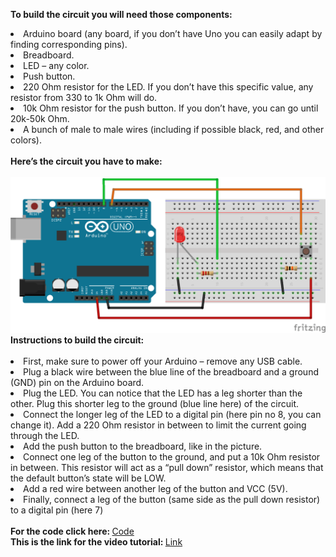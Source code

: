 <strong>To build the circuit you will need those components:</strong>
<li>Arduino board (any board, if you don’t have Uno you can easily adapt by finding corresponding pins).</li>
<li>Breadboard.</li>
<li>LED – any color.</li>
<li>Push button.</li>
<li>220 Ohm resistor for the LED. If you don’t have this specific value, any resistor from 330 to 1k Ohm will do.</li>
<li>10k Ohm resistor for the push button. If you don’t have, you can go until 20k-50k Ohm.</li>
<li>A bunch of male to male wires (including if possible black, red, and other colors).</li>
<br>
<strong>Here’s the circuit you have to make:</strong>
<br>
<br>
<img src="arduino_led_push_button-1024x505.png">
<br>
<strong>Instructions to build the circuit:</strong>
<br>
<br>
<li>First, make sure to power off your Arduino – remove any USB cable.</li>
<li>Plug a black wire between the blue line of the breadboard and a ground (GND) pin on the Arduino board.</li>
<li>Plug the LED. You can notice that the LED has a leg shorter than the other. Plug this shorter leg to the ground (blue line here) of the circuit.</li>
<li>Connect the longer leg of the LED to a digital pin (here pin no 8, you can change it). Add a 220 Ohm resistor in between to limit the current going through the LED.</li>
<li>Add the push button to the breadboard, like in the picture.</li>
<li>Connect one leg of the button to the ground, and put a 10k Ohm resistor in between. This resistor will act as a “pull down” resistor, which means that the default button’s state will be LOW.</li>
<li>Add a red wire between another leg of the button and VCC (5V).</li>
<li>Finally, connect a leg of the button (same side as the pull down resistor) to a digital pin (here 7)</li>
<br>
<strong>For the code click here: </strong><a href="https://portfoliioo.github.io/h/Home/Projects/Arduino/Turn%20on%20the%20LED%20when%20button%20is%20pressed/code.ino" target="_blank" download>Code</a>
<br>
<strong>This is the link for the video tutorial: </strong><a href="https://youtu.be/ZoaUlquC6x8" target="_blank">Link</a>

